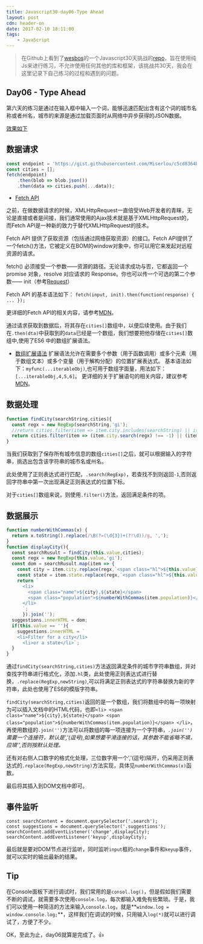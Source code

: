 ```yaml
---
title: Javascript30-day06-Type Ahead
layout: post
cdn: header-on
date: 2017-02-10 18:11:00
tags:
    - JavaScript
---
```


> 在Github上看到了[wesbos](https://twitter.com/wesbos)的一个Javascript30天挑战的[repo](https://github.com/wesbos/JavaScript30)，旨在使用纯Js来进行练习，不允许使用任何其他的库和框架，该挑战共30天，我会在这里记录下自己练习的过程和遇到的问题。

## Day06 - Type Ahead

第六天的练习是通过在输入框中输入一个词，能够迅速匹配出含有这个词的城市名称或者州名，城市的来源是通过加载页面时从网络中异步获得的JSON数据。

[效果如下](http://htmlpreview.github.io/?https://github.com/winar-jin/JavaScript30-Challenge/blob/master/06%20-%20Type%20Ahead/index.html)

## 数据请求
```JavaScript
const endpoint = 'https://gist.githubusercontent.com/Miserlou/c5cd8364bf9b2420bb29/raw/2bf258763cdddd704f8ffd3ea9a3e81d25e2c6f6/cities.json';
const cities = [];
fetch(endpoint)
    .then(blob => blob.json())
    .then(data => cities.push(...data));
```
* [Fetch API](https://developer.mozilla.org/zh-CN/docs/Web/API/Fetch_API)

之前，在做数据请求的时候，XMLHttpRequest一直倍受Web开发者的青睐，无论是直接或者是间接，我们通常使用的Ajax技术就是基于XMLHttpRequest的，而Fetch API是一种新的致力于替代XMLHttpRequest的技术。

Fetch API 提供了获取资源（包括通过网络获取资源）的接口。Fetch API提供了一个fetch()方法，它被定义在BOM的window对象中，你可以用它来发起对远程资源的请求。

fetch() 必须接受一个参数——资源的路径。无论请求成功与否，它都返回一个 promise 对象，resolve 对应请求的 Response。你也可以传一个可选的第二个参数—— init（参考[Request](https://developer.mozilla.org/zh-CN/docs/Web/API/Request)）

Fetch API 的基本语法如下：
`fetch(input, init).then(function(response) { ... });`

更详细的Fetch API的相关内容，请参考[MDN](https://developer.mozilla.org/zh-CN/docs/Web/API/Fetch_API)。

通过请求获取到数据后，将其存在`cities[]`数组中，以便后续使用。由于我们在`.then(dta)`中获取到的`data`已经是一个数组，我们想要把他存储在`cities[]`数组中,使用了ES6 中的数组扩展语法。

* [数组扩展语法](https://developer.mozilla.org/zh-CN/docs/Web/JavaScript/Reference/Operators/Spread_operator)
扩展语法允许在需要多个参数（用于函数调用）或多个元素（用于数组文本）或多个变量（用于解构分配）的位置扩展表达式。
基本语法如下：`myfunc(...iterableObj)`,也可用于数组字面量，用法如下：`[...iterableObj,4,5,6]`。
更详细的关于扩展语句的相关内容，建议参考[MDN](https://developer.mozilla.org/zh-CN/docs/Web/JavaScript/Reference/Operators/Spread_operator)。

## 数据处理 
```Javascript
function findCity(searchString,cities){
  const regx = new RegExp(searchString,'gi');
  //return cities.filter(item => item.city.includes(searchString) || item.state.includes(searchString));
  return cities.filter(item => (item.city.search(regx) !== -1) || (item.state.search(regx) !== -1));
}
```

当我们获取到了保存所有城市信息的数组`cities[]`之后，就可以根据输入的字符串，挑选出包含该字符串的城市名或州名。

此处使用了正则表达式进行匹配，`.search(RegExp)`，若查找不到则返回`-1`,否则返回字符串中第一次出现满足正则表达式的位置下标。

对于`cities[]`数组来说，则使用`.filter()`方法，返回满足条件的项。

## 数据展示
```Javascript
function numberWithCommas(x) {
  return x.toString().replace(/\B(?=(\d{3})+(?!\d))/g, ',');
}
function displayCity(){
  const searchRusult = findCity(this.value,cities);
  const regx = new RegExp(this.value,'gi');
  const dom = searchRusult.map(item => {
    const city = item.city.replace(regx,`<span class="hl">${this.value}</span>`);
    const state = item.state.replace(regx,`<span class="hl">${this.value}</span>`);
    return `
      <li>
        <span class="name">${city},${state}</span>
        <span class="population">${numberWithCommas(item.population)}</span>
      </li>
      `;
      }).join('');
  suggestions.innerHTML = dom;
  if(this.value == ''){
    suggestions.innerHTML = `
    <li>Filter for a city</li>
      <li>or a state</li>`;
  }
}
```

通过`findCity(searchString,cities)`方法返回满足条件的城市字符串数组，并对查找字符串进行格式化，添加`.hl`类，此处使用正则表达式进行替换，`.replace(RegExp,newString)`,可以将满足正则表达式的字符串替换为新的字符串，此处也使用了ES6的模版字符串。

`findCity(searchString,cities)`返回的是一个数组，我们将数组中的每一项映射为可以插入文档中的HTML代码，也即`<li>
        <span class="name">${city},${state}</span>
        <span class="population">${numberWithCommas(item.population)}</span>
      </li>`，再使用数组的`.join('')`方法可以将数组的每一项连接为一个字符串，_`.join('')`需要一个连接符，默认是','(逗号),如果想要平滑连接的话，其参数不能省略不填，应填'',否则按默认处理。_

还有对右侧人口数字的格式化处理，三位数字用一个','(逗号)隔开，仍采用正则表达式的`.replace(RegExp,newString)`方法实现，具体见`numberWithCommas(x)`函数。

最后将其插入到DOM文档中即可。

## 事件监听
```Javacript
const searchContent = document.querySelector('.search');
const suggestions = document.querySelector('.suggestions');
searchContent.addEventListener('change',displayCity);
searchContent.addEventListener('keyup',displayCity);
```
最后就是要对DOM节点进行监听，同时监听`input`框的`change`事件和`keyup`事件，就可以实时的输出最新的结果。

## Tip

在Console面板下进行调试时，我们常用的是`consol.log()`，但是假如我们需要不断的调试，就需要多次使用`console.log`，每次都输入难免有些繁琐。于是，我们可以使用一种简洁的方法来输入`console.log`，就是**`window.log = window.console.log;`**，这样我们在调试的时候，只用输入`log(*)`就可以进行调试了，方便了不少。

OK，至此为止，day06就算是完成了。👍
